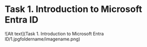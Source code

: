 # Task 1. Introduction to Microsoft Entra ID

![Alt text](Task 1. Introduction to Microsoft Entra ID/1.jpgfoldername/imagename.png)
